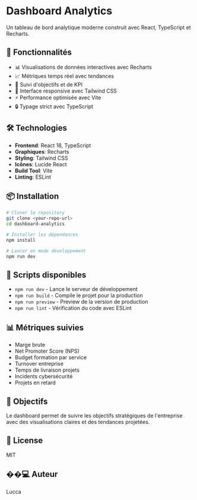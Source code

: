 # Dashboard Analytics

Un tableau de bord analytique moderne construit avec React, TypeScript et Recharts.

## 🚀 Fonctionnalités

- 📊 Visualisations de données interactives avec Recharts
- 📈 Métriques temps réel avec tendances
- 🎯 Suivi d'objectifs et de KPI
- 📱 Interface responsive avec Tailwind CSS
- ⚡ Performance optimisée avec Vite
- 🔒 Typage strict avec TypeScript

## 🛠️ Technologies

- **Frontend**: React 18, TypeScript
- **Graphiques**: Recharts
- **Styling**: Tailwind CSS
- **Icônes**: Lucide React
- **Build Tool**: Vite
- **Linting**: ESLint

## 📦 Installation

```bash
# Cloner le repository
git clone <your-repo-url>
cd dashboard-analytics

# Installer les dépendances
npm install

# Lancer en mode développement
npm run dev
```

## 🚀 Scripts disponibles

- `npm run dev` - Lance le serveur de développement
- `npm run build` - Compile le projet pour la production
- `npm run preview` - Preview de la version de production
- `npm run lint` - Vérification du code avec ESLint

## 📊 Métriques suivies

- Marge brute
- Net Promoter Score (NPS)
- Budget formation par service
- Turnover entreprise
- Temps de livraison projets
- Incidents cybersécurité
- Projets en retard

## 🎯 Objectifs

Le dashboard permet de suivre les objectifs stratégiques de l'entreprise avec des visualisations claires et des tendances projetées.

## 📄 License

MIT

## ��‍💻 Auteur

Lucca 